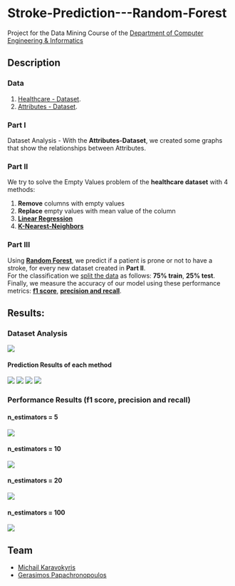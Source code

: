 # Stroke-Prediction---Random-Forest

Project for the Data Mining Course of the [Department of Computer Engineering & Informatics](https://www.ceid.upatras.gr/en)

## Description 

### Data

1. [Healthcare - Dataset](https://github.com/karavokyrismichail/Stroke-Prediction---Random-Forest/blob/main/healthcare-dataset-stroke-data/healthcare-dataset-stroke-data.csv).
2. [Attributes - Dataset](https://github.com/karavokyrismichail/Stroke-Prediction---Random-Forest/blob/main/healthcare-dataset-stroke-data/Attribute%20Information.docx).

### Part I

Dataset Analysis - With the **Attributes-Dataset**, we created some graphs that show the relationships between Attributes.

### Part II

We try to solve the Empty Values problem of the **healthcare dataset** with 4 methods:

1. **Remove** columns with empty values
2. **Replace** empty values with mean value of the column
3. [**Linear Regression**](https://en.wikipedia.org/wiki/Linear_regression)
4. [**K-Nearest-Neighbors**](https://en.wikipedia.org/wiki/K-nearest_neighbors_algorithm)

### Part III

Using [**Random Forest**](https://en.wikipedia.org/wiki/Random_forest), we predict if a patient is prone or not to have a stroke, for every new dataset created in **Part II**.
<br /> For the classification we [split the data](https://scikit-learn.org/stable/modules/generated/sklearn.model_selection.train_test_split.html) as follows: **75% train**, **25% test**.
<br /> Finally, we measure the accuracy of our model using these performance metrics: [**f1 score**](https://en.wikipedia.org/wiki/F-score), [**precision and recall**](https://en.wikipedia.org/wiki/Precision_and_recall).


## Results:

### Dataset Analysis

![ ](https://github.com/karavokyrismichail/Stroke-Prediction---Random-Forest/blob/main/graphs/multiplots.png)

#### Prediction Results of each method

![ ](https://github.com/karavokyrismichail/Stroke-Prediction---Random-Forest/blob/main/graphs/remove.png)
![ ](https://github.com/karavokyrismichail/Stroke-Prediction---Random-Forest/blob/main/graphs/mean.png)
![ ](https://github.com/karavokyrismichail/Stroke-Prediction---Random-Forest/blob/main/graphs/linear%20regression.png)
![ ](https://github.com/karavokyrismichail/Stroke-Prediction---Random-Forest/blob/main/graphs/knn.png)

### Performance Results (f1 score, precision and recall)

#### n_estimators = 5
![ ](https://github.com/karavokyrismichail/Stroke-Prediction---Random-Forest/blob/main/graphs/scores.png)
#### n_estimators = 10 
![ ](https://github.com/karavokyrismichail/Stroke-Prediction---Random-Forest/blob/main/graphs/scores-10.png)
#### n_estimators = 20
![ ](https://github.com/karavokyrismichail/Stroke-Prediction---Random-Forest/blob/main/graphs/scores-20.png)
#### n_estimators = 100
![ ](https://github.com/karavokyrismichail/Stroke-Prediction---Random-Forest/blob/main/graphs/scores-100.png)




## Team
- [Michail Karavokyris](https://github.com/karavokyrismichail)
- [Gerasimos Papachronopoulos](https://github.com/geras-papax)
